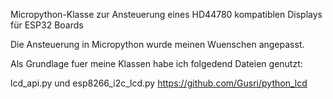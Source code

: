 Micropython-Klasse zur Ansteuerung eines HD44780 kompatiblen Displays für ESP32 Boards

Die Ansteuerung in Micropython wurde meinen Wuenschen angepasst.

Als Grundlage fuer meine Klassen habe ich folgedend Dateien genutzt:

  lcd_api.py und esp8266_i2c_lcd.py
  https://github.com/Gusri/python_lcd 



